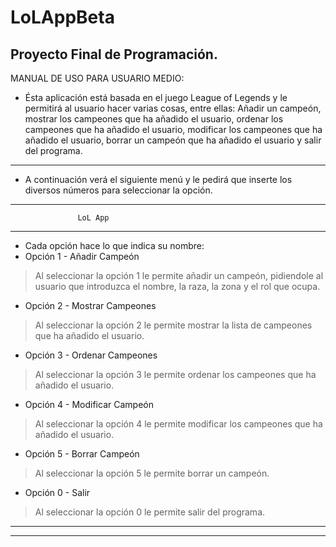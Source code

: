 # LoLAppBeta
Proyecto Final de Programación.
---
MANUAL DE USO PARA USUARIO MEDIO:
* Ésta aplicación está basada en el juego League of Legends y le permitirá al usuario hacer varias cosas, entre ellas:
Añadir un campeón, mostrar los campeones que ha añadido el usuario, ordenar los campeones que ha añadido el usuario, modificar los
campeones que ha añadido el usuario, borrar un campeón que ha añadido el usuario y salir del programa.
---
* A continuación verá el siguiente menú y le pedirá que inserte los diversos números para seleccionar la opción.

---
                   LoL App                       
---
* Cada opción hace lo que indica su nombre:
* Opción 1 - Añadir Campeón
> Al seleccionar la opción 1 le permite añadir un campeón, pidiendole al usuario que introduzca el nombre, la raza, la zona y el rol que ocupa.
* Opción 2 - Mostrar Campeones
> Al seleccionar la opción 2 le permite mostrar la lista de campeones que ha añadido el usuario.
* Opción 3 - Ordenar Campeones
> Al seleccionar la opción 3 le permite ordenar los campeones que ha añadido el usuario.
* Opción 4 - Modificar Campeón
> Al seleccionar la opción 4 le permite modificar los campeones que ha añadido el usuario.
* Opción 5 - Borrar Campeón  
> Al seleccionar la opción 5 le permite borrar un campeón.
* Opción 0 - Salir             
> Al seleccionar la opción 0 le permite salir del programa.
---

---

